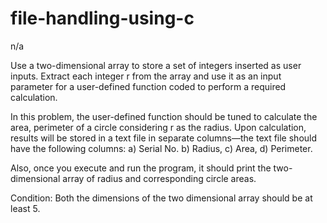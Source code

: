 # file-handling-using-c
n/a

Use a two-dimensional array to store a set of integers inserted as user inputs. 
Extract each integer r from the array and use it as an input parameter for a user-defined function coded to perform a required calculation. 

In this problem, the user-defined function should be tuned to calculate the area, perimeter of a circle considering r as the radius. 
Upon calculation, results will be stored in a text file in separate columns—the text file should have the following columns: 
a) Serial No. b) Radius, c) Area, d) Perimeter. 

Also, once you execute and run the program, it should print the two-dimensional array of radius and corresponding circle areas. 


Condition: Both the dimensions of the two dimensional array should be at least 5.

